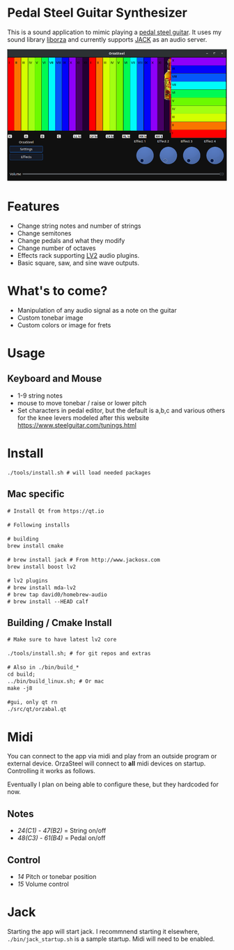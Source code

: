# Pedal Steel Guitar Synthesizer

This is a sound application to mimic playing a [pedal steel guitar](https://en.wikipedia.org/wiki/Pedal_steel_guitar). It uses my sound library [liborza](https://github.com/chuckfairy/liborza) and currently supports [JACK](https://jackaudio.org/) as an audio server.

![Main View](https://raw.githubusercontent.com/chuckfairy/OrzaSteel/master/screenshots/orzasteel_20200226.png)

# Features

- Change string notes and number of strings
- Change semitones
- Change pedals and what they modify
- Change number of octaves
- Effects rack supporting [LV2](https://lv2plug.in/) audio plugins.
- Basic square, saw, and sine wave outputs.


# What's to come?

- Manipulation of any audio signal as a note on the guitar
- Custom tonebar image
- Custom colors or image for frets


# Usage

## Keyboard and Mouse

- 1-9 string notes
- mouse to move tonebar / raise or lower pitch
- Set characters in pedal editor, but the default is a,b,c and various others for the knee levers modeled after this website https://www.steelguitar.com/tunings.html

# Install


```shell
./tools/install.sh # will load needed packages
```

## Mac specific

```shell
# Install Qt from https://qt.io

# Following installs

# building
brew install cmake

# brew install jack # From http://www.jackosx.com
brew install boost lv2

# lv2 plugins
# brew install mda-lv2
# brew tap david0/homebrew-audio
# brew install --HEAD calf
```


## Building / Cmake Install

```shell
# Make sure to have latest lv2 core

./tools/install.sh; # for git repos and extras

# Also in ./bin/build_*
cd build;
../bin/build_linux.sh; # Or mac
make -j8

#gui, only qt rn
./src/qt/orzabal.qt
```


# Midi

You can connect to the app via midi and play from an outside program or external device. OrzaSteel will connect to **all** midi devices on startup. Controlling it works as follows.

Eventually I plan on being able to configure these, but they hardcoded for now.


## Notes
- *24(C1) - 47(B2)* = String on/off
- *48(C3) - 61(B4)* = Pedal on/off

## Control
- *14* Pitch or tonebar position
- *15* Volume control


# Jack

Starting the app will start jack. I recommnend starting it elsewhere, `./bin/jack_startup.sh` is a sample startup. Midi will need to be enabled.
